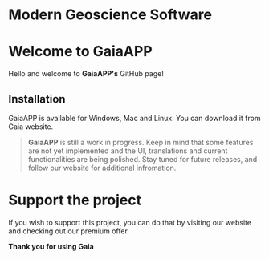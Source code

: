 # Modern Geoscience Software

# Welcome to GaiaAPP

Hello and welcome to **GaiaAPP's** GitHub page!

## Installation

GaiaAPP is available for Windows, Mac and Linux. You can download it from Gaia website.

> **GaiaAPP** is still a work in progress. Keep in mind that some features are not yet implemented and the UI, translations and current functionalities are being polished. Stay tuned for future releases, and follow our website for additional infromation.

# Support the project

If you wish to support this project, you can do that by visiting our website and checking out our premium offer.

**Thank you for using Gaia**
